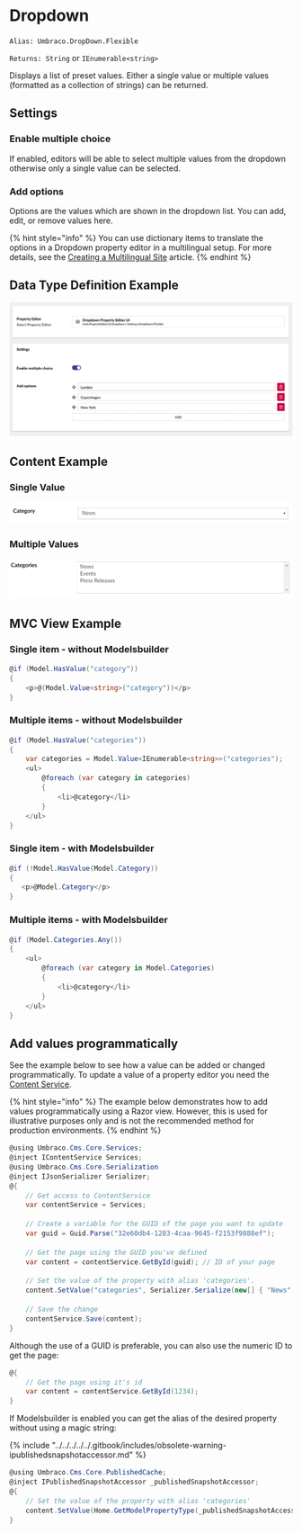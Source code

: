 # Dropdown

`Alias: Umbraco.DropDown.Flexible`

`Returns: String` or `IEnumerable<string>`

Displays a list of preset values. Either a single value or multiple values (formatted as a collection of strings) can be returned.

## Settings

### Enable multiple choice

If enabled, editors will be able to select multiple values from the dropdown otherwise only a single value can be selected.

### Add options

Options are the values which are shown in the dropdown list. You can add, edit, or remove values here.

{% hint style="info" %}
You can use dictionary items to translate the options in a Dropdown property editor in a multilingual setup. For more details, see the [Creating a Multilingual Site](../../../../../tutorials/multilanguage-setup.md#translating-multi-value-property-editors) article.
{% endhint %}

## Data Type Definition Example

![Dropdown-data-type](../images/Dropdown-DataType.png)

## Content Example

### Single Value

![Single dropdown content example](../../../../../../../10/umbraco-cms/fundamentals/backoffice/property-editors/built-in-property-editors/dropdown/images/DropdownSingle-Content.png)

### Multiple Values

![Multiple dropdown content example](../../../../../../../10/umbraco-cms/fundamentals/backoffice/property-editors/built-in-property-editors/dropdown/images/DropdownMultiple-Content.png)

## MVC View Example

### Single item - without Modelsbuilder

```csharp
@if (Model.HasValue("category"))
{
    <p>@(Model.Value<string>("category"))</p>
}
```

### Multiple items - without Modelsbuilder

```csharp
@if (Model.HasValue("categories"))
{
    var categories = Model.Value<IEnumerable<string>>("categories");
    <ul>
        @foreach (var category in categories)
        {
            <li>@category</li>
        }
    </ul>
}
```

### Single item - with Modelsbuilder

```csharp
@if (!Model.HasValue(Model.Category))
{
   <p>@Model.Category</p>
}
```

### Multiple items - with Modelsbuilder

```csharp
@if (Model.Categories.Any())
{
    <ul>
        @foreach (var category in Model.Categories)
        {
            <li>@category</li>
        }
    </ul>
}
```

## Add values programmatically

See the example below to see how a value can be added or changed programmatically. To update a value of a property editor you need the [Content Service](https://apidocs.umbraco.com/v15/csharp/api/Umbraco.Cms.Core.Services.ContentService.html).

{% hint style="info" %}
The example below demonstrates how to add values programmatically using a Razor view. However, this is used for illustrative purposes only and is not the recommended method for production environments.
{% endhint %}

```csharp
@using Umbraco.Cms.Core.Services;
@inject IContentService Services;
@using Umbraco.Cms.Core.Serialization
@inject IJsonSerializer Serializer;
@{
    // Get access to ContentService
    var contentService = Services;

    // Create a variable for the GUID of the page you want to update
    var guid = Guid.Parse("32e60db4-1283-4caa-9645-f2153f9888ef");

    // Get the page using the GUID you've defined
    var content = contentService.GetById(guid); // ID of your page

    // Set the value of the property with alias 'categories'. 
    content.SetValue("categories", Serializer.Serialize(new[] { "News" }));

    // Save the change
    contentService.Save(content);
}
```

Although the use of a GUID is preferable, you can also use the numeric ID to get the page:

```csharp
@{
    // Get the page using it's id
    var content = contentService.GetById(1234); 
}
```

If Modelsbuilder is enabled you can get the alias of the desired property without using a magic string:

{% include "../../../../../.gitbook/includes/obsolete-warning-ipublishedsnapshotaccessor.md" %}

```csharp
@using Umbraco.Cms.Core.PublishedCache;
@inject IPublishedSnapshotAccessor _publishedSnapshotAccessor;
@{
    // Set the value of the property with alias 'categories'
    content.SetValue(Home.GetModelPropertyType(_publishedSnapshotAccessor, x => x.Categories).Alias, Serializer.Serialize(new[] { "News" }));
}
```
